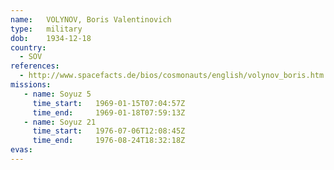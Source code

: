 ```yaml
---
name:	VOLYNOV, Boris Valentinovich 
type:	military
dob:	1934-12-18
country:
  - SOV
references:
  - http://www.spacefacts.de/bios/cosmonauts/english/volynov_boris.htm
missions:
   - name: Soyuz 5
     time_start:   1969-01-15T07:04:57Z
     time_end:     1969-01-18T07:59:13Z
   - name: Soyuz 21
     time_start:   1976-07-06T12:08:45Z
     time_end:     1976-08-24T18:32:18Z
evas:
---
```

